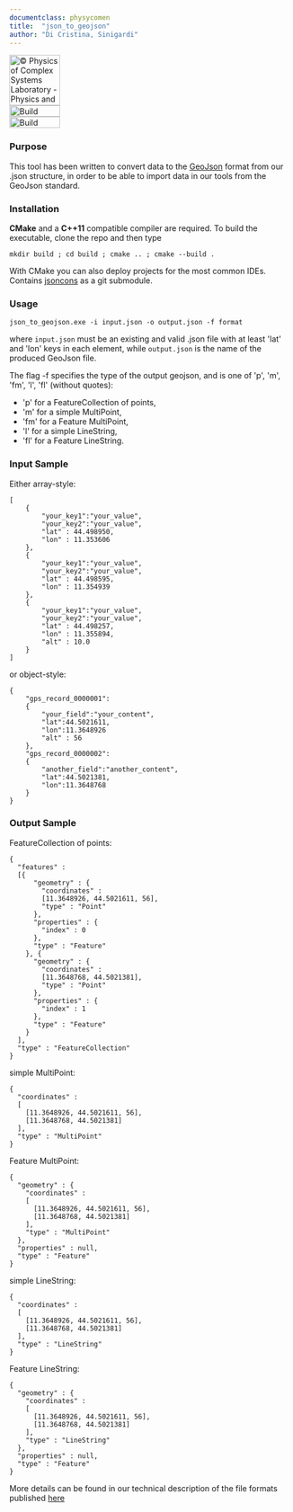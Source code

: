 ```yaml
---
documentclass: physycomen
title:  "json_to_geojson"
author: "Di Cristina, Sinigardi"
---
```


<a href="http://www.physycom.unibo.it"> 
<div class="image">
<img src="https://cdn.rawgit.com/physycom/templates/697b327d/logo_unibo.png" width="90" height="90" alt="© Physics of Complex Systems Laboratory - Physics and Astronomy Department - University of Bologna"> 
</div>
</a>
<a href="https://travis-ci.org/physycom/json_to_geojson"> 
<div class="image">
<img src="https://travis-ci.org/physycom/json_to_geojson.svg?branch=master" width="90" height="20" alt="Build Status"> 
</div>
</a>
<a href="https://ci.appveyor.com/project/cenit/json-to-geojson"> 
<div class="image">
<img src="https://ci.appveyor.com/api/projects/status/gfg9mo499y148bfa?svg=true" width="90" height="20" alt="Build Status"> 
</div>
</a>

### Purpose
This tool has been written to convert data to the [GeoJson](http://geojson.org/) format from our .json structure, in order to be able to import data in our tools from the GeoJson standard.


### Installation
**CMake** and a **C++11** compatible compiler are required. To build the executable, clone the repo and then type  
```
mkdir build ; cd build ; cmake .. ; cmake --build .
```
With CMake you can also deploy projects for the most common IDEs.  
Contains [jsoncons](https://github.com/danielaparker/jsoncons) as a git submodule.


### Usage
```
json_to_geojson.exe -i input.json -o output.json -f format
```
where `input.json` must be an existing and valid .json file with at least 'lat' and 'lon' keys in each element, while `output.json` is the name of the produced GeoJson file.

The flag -f specifies the type of the output geojson, and is one of 'p', 'm', 'fm', 'l', 'fl' (without quotes):
- 'p' for a FeatureCollection of points,
- 'm' for a simple MultiPoint,
- 'fm' for a Feature MultiPoint,
- 'l' for a simple LineString,
- 'fl' for a Feature LineString.

### Input Sample
Either array-style:
```
[
    {
        "your_key1":"your_value",
        "your_key2":"your_value",
        "lat" : 44.498950,
        "lon" : 11.353606
    },
    {
        "your_key1":"your_value",
        "your_key2":"your_value",
        "lat" : 44.498595,
        "lon" : 11.354939
    },
    {
        "your_key1":"your_value",
        "your_key2":"your_value",
        "lat" : 44.498257,
        "lon" : 11.355894,
        "alt" : 10.0
    }
]
```
or object-style:
```
{
    "gps_record_0000001":
    {
        "your_field":"your_content",
        "lat":44.5021611,
        "lon":11.3648926
        "alt" : 56
    },
    "gps_record_0000002":
    {
        "another_field":"another_content",
        "lat":44.5021381,
        "lon":11.3648768
    }
}
```

### Output Sample
FeatureCollection of points:
```
{
  "features" :
  [{
      "geometry" : {
        "coordinates" :
        [11.3648926, 44.5021611, 56],
        "type" : "Point"
      },
      "properties" : {
        "index" : 0
      },
      "type" : "Feature"
    }, {
      "geometry" : {
        "coordinates" :
        [11.3648768, 44.5021381],
        "type" : "Point"
      },
      "properties" : {
        "index" : 1
      },
      "type" : "Feature"
    }
  ],
  "type" : "FeatureCollection"
}
```
simple MultiPoint:
```
{
  "coordinates" :
  [
    [11.3648926, 44.5021611, 56],
    [11.3648768, 44.5021381]
  ],
  "type" : "MultiPoint"
}
```
Feature MultiPoint:
```
{
  "geometry" : {
    "coordinates" :
    [
      [11.3648926, 44.5021611, 56],
      [11.3648768, 44.5021381]
    ],
    "type" : "MultiPoint"
  },
  "properties" : null,
  "type" : "Feature"
}
```
simple LineString:
```
{
  "coordinates" :
  [
    [11.3648926, 44.5021611, 56],
    [11.3648768, 44.5021381]
  ],
  "type" : "LineString"
}
```
Feature LineString:
```
{
  "geometry" : {
    "coordinates" :
    [
      [11.3648926, 44.5021611, 56],
      [11.3648768, 44.5021381]
    ],
    "type" : "LineString"
  },
  "properties" : null,
  "type" : "Feature"
}
```

More details can be found in our technical description of the file formats published [here](https://github.com/physycom/file_format_specifications/blob/master/formati_file.md)


